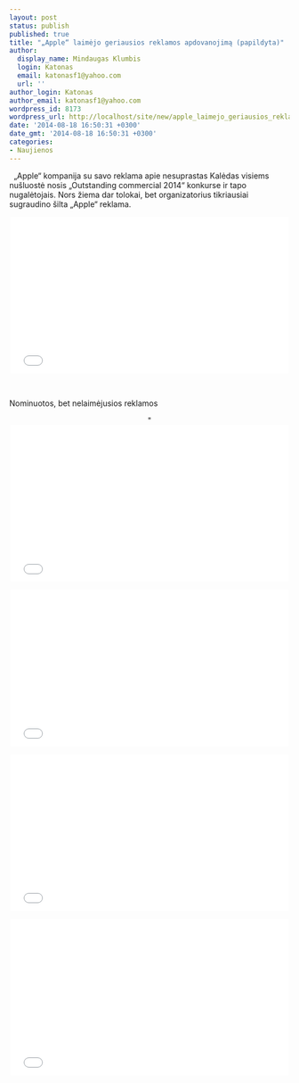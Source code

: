 ```yaml
---
layout: post
status: publish
published: true
title: "„Apple“ laimėjo geriausios reklamos apdovanojimą (papildyta)"
author:
  display_name: Mindaugas Klumbis
  login: Katonas
  email: katonasf1@yahoo.com
  url: ''
author_login: Katonas
author_email: katonasf1@yahoo.com
wordpress_id: 8173
wordpress_url: http://localhost/site/new/apple_laimejo_geriausios_reklamos_apdovanojima/
date: '2014-08-18 16:50:31 +0300'
date_gmt: '2014-08-18 16:50:31 +0300'
categories:
- Naujienos
---
```

<p>
	&nbsp; &bdquo;Apple&ldquo; kompanija su savo reklama apie nesuprastas Kalėdas visiems nu&scaron;luostė nosis &bdquo;Outstanding commercial 2014&ldquo; konkurse ir tapo nugalėtojais. Nors žiema dar tolokai, bet organizatorius tikriausiai sugraudino &scaron;ilta &bdquo;Apple&ldquo; reklama.&nbsp;</p>
<p style="text-align: center;">
	<iframe allowfullscreen="" frameborder="0" height="281" src="//www.youtube.com/embed/nhwhnEe7CjE" width="500"></iframe></p>
<p style="text-align: center;">
	&nbsp;</p>
<p>
	Nominuotos, bet nelaimėjusios reklamos</p>
<p style="text-align: center;">
	&quot;<iframe allowfullscreen="" frameborder="0" height="281" src="//www.youtube.com/embed/Co0qkWRqTdM" width="500"></iframe></p>
<p style="text-align: center;">
	<iframe allowfullscreen="" frameborder="0" height="281" src="//www.youtube.com/embed/K7L5QByvXOQ" width="500"></iframe></p>
<p style="text-align: center;">
	<iframe allowfullscreen="" frameborder="0" height="281" src="//www.youtube.com/embed/RboTJOfRCwI" width="500"></iframe></p>
<p style="text-align: center;">
	<iframe allowfullscreen="" frameborder="0" height="281" src="//www.youtube.com/embed/uQB7QRyF4p4" width="500"></iframe></p>
